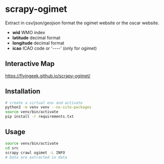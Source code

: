 
# scrapy-ogimet

Extract in csv/json/geojson format the ogimet website or the oscar website.

- **wid** WMO index
- **latitude** decimal format
- **longitude** decimal format
- **icao** ICAO code or '----' (only for ogimet)

## Interactive Map

https://flyingeek.github.io/scrapy-ogimet/

## Installation

```sh
# create a virtual env and activate
python3 -m venv venv --no-site-packages
source venv/bin/activate
pip install -r requirements.txt
```

## Usage

```sh
source venv/bin/activate
cd src
scrapy crawl ogimet -L INFO
# Data are extracted in data
```
